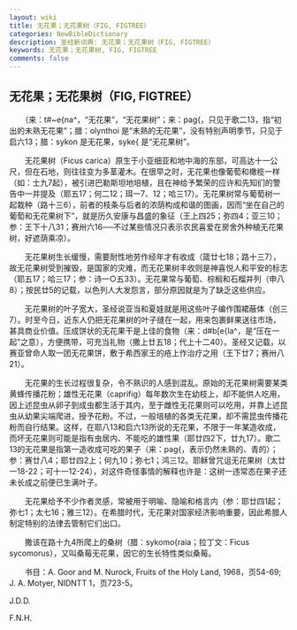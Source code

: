 ```yaml
---
layout: wiki
title: 无花果；无花果树（FIG, FIGTREE）
categories: NewBibleDictionary
description: 圣经新词典: 无花果；无花果树（FIG, FIGTREE）
keywords: 无花果；无花果树, FIG, FIGTREE
comments: false
---
```


## 无花果；无花果树（FIG, FIGTREE）

　　（来：t#~e{na^，“无花果”，“无花果树”；来：pag{，只见于歌二13，指“初出的未熟无花果”；腊：olynthoi 是“未熟的无花果”，没有特别声明季节，只见于启六13；腊：sykon 是无花果，syke{ 是“无花果树”。

　　无花果树（Ficus carica）原生于小亚细亚和地中海的东部，可高达十一公尺，但在石地，则往往变为多茎灌木。在很早之时，无花果也像葡萄和橄榄一样（如：士九7起），被引进巴勒斯坦地培植，且在神给予繁荣的应许和先知们的警告中一并提及（耶五17；何二12；珥一7、12；哈三17）。无花果树常与葡萄树一起栽种（路十三6），前者的枝条与后者的浓荫构成和谐的图画，因而“坐在自己的葡萄和无花果树下”，就是历久安康与昌盛的象征（王上四25；弥四4；亚三10；参：王下十八31；赛卅六16──不过某些情况只表示农民喜爱在房舍外种植无花果树，好遮荫乘凉）。

　　无花果树生长缓慢，需要耐性地劳作经年才有收成（箴廿七18；路十三7），故无花果树受到摧毁，是国家的灾难，而无花果树丰收则是神喜悦人和平安的标志（耶五17；哈三17；参：诗一○五33）。无花果常与葡萄、棕榈和石榴并列（申八8）；按民廿5的记载，以色列人大发怨言，部分原因就是为了缺乏这些供应。

　　无花果树的叶子宽大，圣经说亚当和夏娃就是用这些叶子编作围裙蔽体（创三7）。时至今日，近东人仍把无花果树的叶子缝在一起，用来包裹鲜果送往市场，甚具商业价值。压成饼状的无花果干是上佳的食物（来：d#b[e{la^，是“压在一起”之意），方便携带，可充当礼物（撒上廿五18；代上十二40）。圣经又记载，以赛亚曾命人取一团无花果饼，敷于希西家王的疮上作治疗之用（王下廿7；赛卅八21）。

　　无花果的生长过程很复杂，令不熟识的人感到混乱。原始的无花果树需要某类黄蜂传播花粉；雄性无花果（caprifig）每年数次生在幼枝上，却不能供人吃用，因上述昆虫从卵子到成虫都生活于其内，至于雌性无花果则可以吃用，并靠上述昆虫从幼果尖端爬进，授予花粉。不过，一般培植的各类无花果，却不需昆虫传播花粉而自行结果。这样，在耶八13和启六13所说的无花果，不限于一年某造收成，而坏无花果则可能是指有虫居内、不能吃的雄性果（耶廿四2下，廿九17）。歌二13的无花果是指第一造收成可吃的果子（来：pag{，表示仍然未熟的、青的）；参：赛廿八4；耶廿四2上；何九10；弥七1；鸿三12。耶稣曾咒诅无花果树（太廿一18-22；可十一12-24），对这件奇怪事情的解释也许是：这树一违常态在果子还未长成之前便已生满叶子。

　　无花果给予不少作者灵感，常被用于明喻、隐喻和格言内（参：耶廿四1起；弥七1；太七16；雅三12）。在希腊时代，无花果对国家经济影响重要，因此希腊人制定特别的法律去管制它们出口。

　　撒该在路十九4所爬上的桑树（腊：sykomo{raia；拉丁文：Ficus sycomorus），又叫桑莓无花果，因它的生长特性类似桑莓。

　　书目：A. Goor and M. Nurock, Fruits of the Holy Land, 1968，页54-69; J. A. Motyer, NIDNTT 1，页723-5。

J.D.D.

F.N.H.








